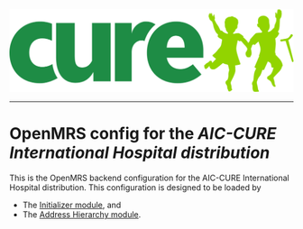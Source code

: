 ![alt tag](readme/aiccure-logo.png)

-----

# OpenMRS config for the _AIC-CURE International Hospital distribution_

This is the OpenMRS backend configuration for the AIC-CURE International Hospital distribution.
This configuration is designed to be loaded by
- The [Initializer module](https://github.com/mekomsolutions/openmrs-module-initializer), and
- The [Address Hierarchy module](https://github.com/openmrs/openmrs-module-addresshierarchy).
